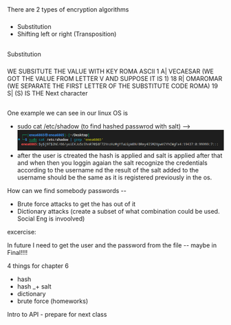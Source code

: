 ##
There are 2 types of encryption algorithms

###
- Substitution
- Shifting left or right (Transposition)


##
Substitution 

### 
WE SUBSITUTE THE VALUE WITH KEY ROMA
ASCII
1       A| VECAESAR (WE GOT THE VALUE FROM LETTER V AND SUPPOSE IT IS 1)
18      R| OMAROMAR (WE SEPARATE THE FIRST LETTER OF THE SUBSTITUTE CODE ROMA)
19      S| (S) IS THE Next character



##
One example we can see in our linux OS is 
- sudo cat /etc/shadow (to find hashed passwrod with salt) --> ![](img/etc-shadow.png)
- after the user is ctreated the hash is applied and salt is applied after that and when then you loggin agaian the salt recognize the credentials according to the username nd the result of the salt added to the username should be the same as it is registered previously in the os. 

How can we find somebody passwords -- 
- Brute force attacks to get the has out of it
- Dictionary attacks (create a subset of what combination could be used. Social Eng is invoolved) 

excercise:

In future I need to get the user and the password from the file -- maybe in Final!!!!


4 things for chapter 6

- hash 
- hash _+ salt
- dictionary 
- brute force (homeworks)


Intro to API - prepare for next class


